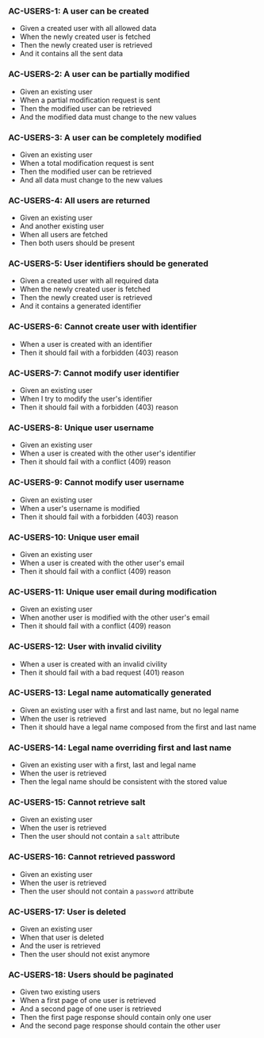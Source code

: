 ### AC-USERS-1: A user can be created

* Given a created user with all allowed data
* When the newly created user is fetched
* Then the newly created user is retrieved
* And it contains all the sent data

### AC-USERS-2: A user can be partially modified

* Given an existing user
* When a partial modification request is sent
* Then the modified user can be retrieved
* And the modified data must change to the new values

### AC-USERS-3: A user can be completely modified

* Given an existing user
* When a total modification request is sent
* Then the modified user can be retrieved
* And all data must change to the new values

### AC-USERS-4: All users are returned

* Given an existing user
* And another existing user
* When all users are fetched
* Then both users should be present

### AC-USERS-5: User identifiers should be generated

* Given a created user with all required data
* When the newly created user is fetched
* Then the newly created user is retrieved
* And it contains a generated identifier

### AC-USERS-6: Cannot create user with identifier

* When a user is created with an identifier
* Then it should fail with a forbidden (403) reason

### AC-USERS-7: Cannot modify user identifier

* Given an existing user
* When I try to modify the user's identifier
* Then it should fail with a forbidden (403) reason

### AC-USERS-8: Unique user username

* Given an existing user
* When a user is created with the other user's identifier
* Then it should fail with a conflict (409) reason

### AC-USERS-9: Cannot modify user username

* Given an existing user
* When a user's username is modified
* Then it should fail with a forbidden (403) reason

### AC-USERS-10: Unique user email

* Given an existing user
* When a user is created with the other user's email
* Then it should fail with a conflict (409) reason

### AC-USERS-11: Unique user email during modification

* Given an existing user
* When another user is modified with the other user's email
* Then it should fail with a conflict (409) reason

### AC-USERS-12: User with invalid civility

* When a user is created with an invalid civility
* Then it should fail with a bad request (401) reason

### AC-USERS-13: Legal name automatically generated

* Given an existing user with a first and last name, but no legal name
* When the user is retrieved
* Then it should have a legal name composed from the first and last name

### AC-USERS-14: Legal name overriding first and last name

* Given an existing user with a first, last and legal name
* When the user is retrieved
* Then the legal name should be consistent with the stored value

### AC-USERS-15: Cannot retrieve salt

* Given an existing user
* When the user is retrieved
* Then the user should not contain a `salt` attribute

### AC-USERS-16: Cannot retrieved password

* Given an existing user
* When the user is retrieved
* Then the user should not contain a `password` attribute

### AC-USERS-17: User is deleted

* Given an existing user
* When that user is deleted
* And the user is retrieved
* Then the user should not exist anymore

### AC-USERS-18: Users should be paginated

* Given two existing users
* When a first page of one user is retrieved
* And a second page of one user is retrieved
* Then the first page response should contain only one user
* And the second page response should contain the other user
